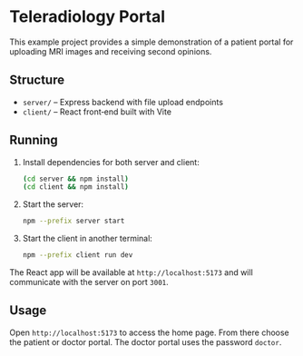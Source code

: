 # Teleradiology Portal

This example project provides a simple demonstration of a patient portal for uploading MRI images and receiving second opinions.

## Structure

- `server/` – Express backend with file upload endpoints
- `client/` – React front‑end built with Vite

## Running

1. Install dependencies for both server and client:
   ```bash
   (cd server && npm install)
   (cd client && npm install)
   ```
2. Start the server:
   ```bash
   npm --prefix server start
   ```
3. Start the client in another terminal:
   ```bash
   npm --prefix client run dev
   ```

The React app will be available at `http://localhost:5173` and will communicate with the server on port `3001`.

## Usage

Open `http://localhost:5173` to access the home page. From there choose the patient or doctor portal. The doctor portal uses the password `doctor`.
